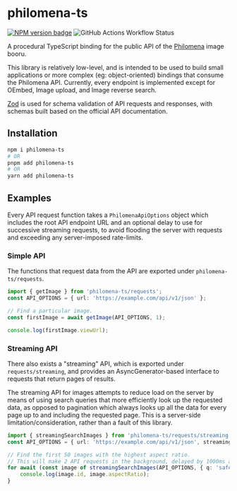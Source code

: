 philomena-ts
============

[![NPM version badge](https://img.shields.io/npm/v/philomena-ts)](https://www.npmjs.com/package/philomena-ts)
![GitHub Actions Workflow Status](https://img.shields.io/github/actions/workflow/status/AppleDash/philomena-ts/node.js.yml)

A procedural TypeScript binding for the public API of the [Philomena](https://github.com/philomena-dev/philomena/) image booru.

This library is relatively low-level, and is intended to be used to build small applications or more complex (eg: object-oriented) bindings that consume the Philomena API. Currently, every endpoint is implemented except for OEmbed, Image upload, and Image reverse search.

[Zod](https://zod.dev/) is used for schema validation of API requests and responses, with schemas built based on the official API documentation.

## Installation
```bash
npm i philomena-ts
# OR
pnpm add philomena-ts
# OR
yarn add philomena-ts
```

## Examples
Every API request function takes a `PhilomenaApiOptions` object which includes the root API endpoint URL and an optional delay to use for successive
streaming requests, to avoid flooding the server with requests and exceeding any server-imposed rate-limits.

### Simple API
The functions that request data from the API are exported under `philomena-ts/requests`.

```ts
import { getImage } from 'philomena-ts/requests';
const API_OPTIONS = { url: 'https://example.com/api/v1/json' };

// Find a particular image.
const firstImage = await getImage(API_OPTIONS, 1);

console.log(firstImage.viewUrl);
```

### Streaming API
There also exists a "streaming" API, which is exported under `requests/streaming`, and provides an AsyncGenerator-based interface to requests that return pages of results.

The streaming API for images attempts to reduce load on the server by means of using search queries that more efficiently look up the requested data, as opposed to pagination which always looks up all the data for every page up to and including the requested page. This is a server-side limitation/consideration, rather than a fault of this library.

```ts
import { streamingSearchImages } from 'philomena-ts/requests/streaming';
const API_OPTIONS = { url: 'https://example.com/api/v1/json', streamingDelay: 1000 };

// Find the first 50 images with the highest aspect ratio.
// This will make 2 API requests in the background, delayed by 1000ms as specified in the streamingDelay API option.
for await (const image of streamingSearchImages(API_OPTIONS, { q: 'safe', sf: 'aspectRatio', sd: 'desc', perPage: 25 }, 50)) {
    console.log(image.id, image.aspectRatio);
}
```